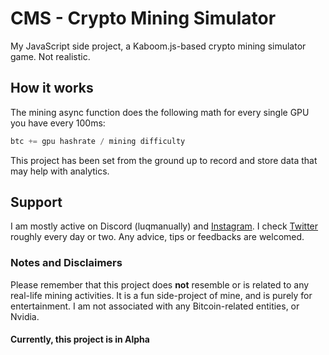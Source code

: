 # CMS - Crypto Mining Simulator

My JavaScript side project, a Kaboom.js-based crypto mining simulator game. Not realistic.

## How it works

The mining async function does the following math for every single GPU you have every 100ms:

```js
btc += gpu hashrate / mining difficulty
```

This project has been set from the ground up to record and store data that may help with analytics.

## Support

I am mostly active on Discord (luqmanually) and [Instagram](https://instagram.com/luqmanually). I check [Twitter](https://twitter.com/luqmanually) roughly every day or two. Any advice, tips or feedbacks are welcomed.

### Notes and Disclaimers

Please remember that this project does **not** resemble or is related to any real-life mining activities. It is a fun side-project of mine, and is purely for entertainment. I am not associated with any Bitcoin-related entities, or Nvidia.

#### Currently, this project is in Alpha
